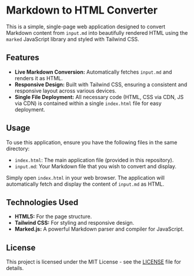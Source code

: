 # Markdown to HTML Converter

This is a simple, single-page web application designed to convert Markdown content from `input.md` into beautifully rendered HTML using the `marked` JavaScript library and styled with Tailwind CSS.

## Features

-   **Live Markdown Conversion:** Automatically fetches `input.md` and renders it as HTML.
-   **Responsive Design:** Built with Tailwind CSS, ensuring a consistent and responsive layout across various devices.
-   **Single File Deployment:** All necessary code (HTML, CSS via CDN, JS via CDN) is contained within a single `index.html` file for easy deployment.

## Usage

To use this application, ensure you have the following files in the same directory:

-   `index.html`: The main application file (provided in this repository).
-   `input.md`: Your Markdown file that you wish to convert and display.

Simply open `index.html` in your web browser. The application will automatically fetch and display the content of `input.md` as HTML.

## Technologies Used

-   **HTML5:** For the page structure.
-   **Tailwind CSS:** For styling and responsive design.
-   **Marked.js:** A powerful Markdown parser and compiler for JavaScript.

## License

This project is licensed under the MIT License - see the [LICENSE](LICENSE) file for details.